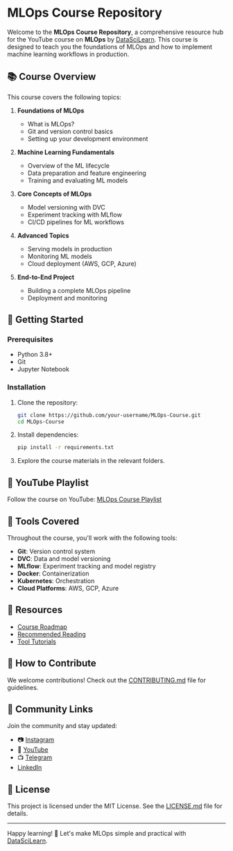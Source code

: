 # MLOps Course Repository

Welcome to the **MLOps Course Repository**, a comprehensive resource hub for the YouTube course on **MLOps** by [DataSciLearn](https://www.youtube.com/@datascilearn). This course is designed to teach you the foundations of MLOps and how to implement machine learning workflows in production.

## 📚 Course Overview
This course covers the following topics:

1. **Foundations of MLOps**
   - What is MLOps?
   - Git and version control basics
   - Setting up your development environment

2. **Machine Learning Fundamentals**
   - Overview of the ML lifecycle
   - Data preparation and feature engineering
   - Training and evaluating ML models

3. **Core Concepts of MLOps**
   - Model versioning with DVC
   - Experiment tracking with MLflow
   - CI/CD pipelines for ML workflows

4. **Advanced Topics**
   - Serving models in production
   - Monitoring ML models
   - Cloud deployment (AWS, GCP, Azure)

5. **End-to-End Project**
   - Building a complete MLOps pipeline
   - Deployment and monitoring


## 🚀 Getting Started

### Prerequisites
- Python 3.8+
- Git
- Jupyter Notebook

### Installation
1. Clone the repository:
   ```bash
   git clone https://github.com/your-username/MLOps-Course.git
   cd MLOps-Course
   ```

2. Install dependencies:
   ```bash
   pip install -r requirements.txt
   ```

3. Explore the course materials in the relevant folders.

## 🎥 YouTube Playlist
Follow the course on YouTube: [MLOps Course Playlist](https://www.youtube.com/@datascilearn)

## 🧰 Tools Covered
Throughout the course, you'll work with the following tools:
- **Git**: Version control system
- **DVC**: Data and model versioning
- **MLflow**: Experiment tracking and model registry
- **Docker**: Containerization
- **Kubernetes**: Orchestration
- **Cloud Platforms**: AWS, GCP, Azure

## 📂 Resources
- [Course Roadmap](resources/course_roadmap.md)
- [Recommended Reading](resources/references.md)
- [Tool Tutorials](resources/tools.md)

## 🤝 How to Contribute
We welcome contributions! Check out the [CONTRIBUTING.md](CONTRIBUTING.md) file for guidelines.

## 💬 Community Links
Join the community and stay updated:
- 📷 [Instagram](https://www.instagram.com/datascilearn/)
- 📣 [YouTube](https://www.youtube.com/@datascilearn)
- 📺 [Telegram](https://t.me/datascilearn)
- [LinkedIn](https://www.linkedin.com/company/datascilearn)

## 📜 License
This project is licensed under the MIT License. See the [LICENSE.md](LICENSE.md) file for details.

---

Happy learning! 🚀 Let's make MLOps simple and practical with [DataSciLearn](https://www.youtube.com/@datascilearn).
